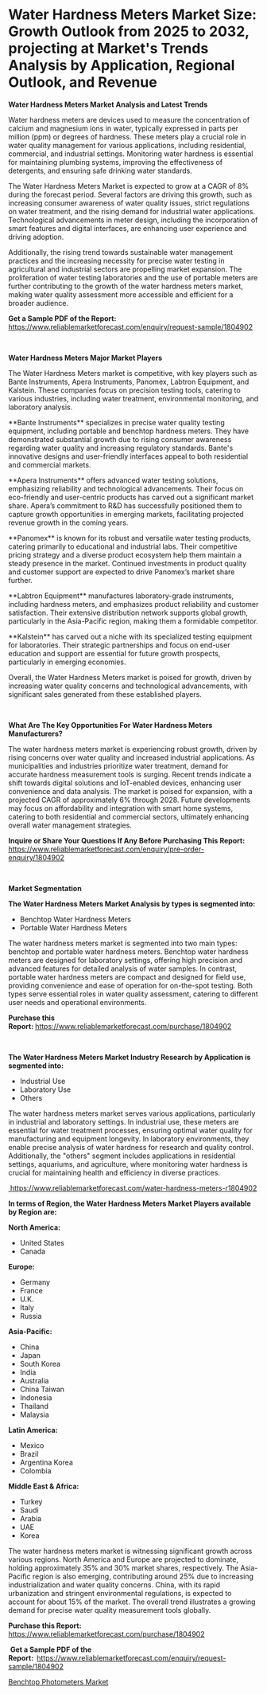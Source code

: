 <p><h1>Water Hardness Meters Market Size: Growth Outlook from 2025 to 2032, projecting at Market's Trends Analysis by Application, Regional Outlook, and Revenue</h1></p><p><strong>Water Hardness Meters Market Analysis and Latest Trends</strong></p>
<p><p>Water hardness meters are devices used to measure the concentration of calcium and magnesium ions in water, typically expressed in parts per million (ppm) or degrees of hardness. These meters play a crucial role in water quality management for various applications, including residential, commercial, and industrial settings. Monitoring water hardness is essential for maintaining plumbing systems, improving the effectiveness of detergents, and ensuring safe drinking water standards.</p><p>The Water Hardness Meters Market is expected to grow at a CAGR of 8% during the forecast period. Several factors are driving this growth, such as increasing consumer awareness of water quality issues, strict regulations on water treatment, and the rising demand for industrial water applications. Technological advancements in meter design, including the incorporation of smart features and digital interfaces, are enhancing user experience and driving adoption.</p><p>Additionally, the rising trend towards sustainable water management practices and the increasing necessity for precise water testing in agricultural and industrial sectors are propelling market expansion. The proliferation of water testing laboratories and the use of portable meters are further contributing to the growth of the water hardness meters market, making water quality assessment more accessible and efficient for a broader audience.</p></p>
<p><strong>Get a Sample PDF of the Report:&nbsp;</strong> <a href="https://www.reliablemarketforecast.com/enquiry/request-sample/1804902?utm_campaign=950&utm_medium=2&utm_source=Github&utm_content=ia&utm_term=20022025&utm_id=water-hardness-meters">https://www.reliablemarketforecast.com/enquiry/request-sample/1804902</a></p>
<p>&nbsp;</p>
<p><strong>Water Hardness Meters Major Market Players</strong></p>
<p><p>The Water Hardness Meters market is competitive, with key players such as Bante Instruments, Apera Instruments, Panomex, Labtron Equipment, and Kalstein. These companies focus on precision testing tools, catering to various industries, including water treatment, environmental monitoring, and laboratory analysis.</p><p>**Bante Instruments** specializes in precise water quality testing equipment, including portable and benchtop hardness meters. They have demonstrated substantial growth due to rising consumer awareness regarding water quality and increasing regulatory standards. Bante's innovative designs and user-friendly interfaces appeal to both residential and commercial markets.</p><p>**Apera Instruments** offers advanced water testing solutions, emphasizing reliability and technological advancements. Their focus on eco-friendly and user-centric products has carved out a significant market share. Apera’s commitment to R&D has successfully positioned them to capture growth opportunities in emerging markets, facilitating projected revenue growth in the coming years.</p><p>**Panomex** is known for its robust and versatile water testing products, catering primarily to educational and industrial labs. Their competitive pricing strategy and a diverse product ecosystem help them maintain a steady presence in the market. Continued investments in product quality and customer support are expected to drive Panomex’s market share further.</p><p>**Labtron Equipment** manufactures laboratory-grade instruments, including hardness meters, and emphasizes product reliability and customer satisfaction. Their extensive distribution network supports global growth, particularly in the Asia-Pacific region, making them a formidable competitor.</p><p>**Kalstein** has carved out a niche with its specialized testing equipment for laboratories. Their strategic partnerships and focus on end-user education and support are essential for future growth prospects, particularly in emerging economies.</p><p>Overall, the Water Hardness Meters market is poised for growth, driven by increasing water quality concerns and technological advancements, with significant sales generated from these established players.</p></p>
<p>&nbsp;</p>
<p><strong>What Are The Key Opportunities For Water Hardness Meters Manufacturers?</strong></p>
<p><p>The water hardness meters market is experiencing robust growth, driven by rising concerns over water quality and increased industrial applications. As municipalities and industries prioritize water treatment, demand for accurate hardness measurement tools is surging. Recent trends indicate a shift towards digital solutions and IoT-enabled devices, enhancing user convenience and data analysis. The market is poised for expansion, with a projected CAGR of approximately 6% through 2028. Future developments may focus on affordability and integration with smart home systems, catering to both residential and commercial sectors, ultimately enhancing overall water management strategies.</p></p>
<p><strong>Inquire or Share Your Questions If Any Before Purchasing This Report:</strong> <a href="https://www.reliablemarketforecast.com/enquiry/pre-order-enquiry/1804902?utm_campaign=950&utm_medium=2&utm_source=Github&utm_content=ia&utm_term=20022025&utm_id=water-hardness-meters">https://www.reliablemarketforecast.com/enquiry/pre-order-enquiry/1804902</a></p>
<p>&nbsp;</p>
<p><strong>Market Segmentation</strong></p>
<p><strong>The Water Hardness Meters Market Analysis by types is segmented into:</strong></p>
<p><ul><li>Benchtop Water Hardness Meters</li><li>Portable Water Hardness Meters</li></ul></p>
<p><p>The water hardness meters market is segmented into two main types: benchtop and portable water hardness meters. Benchtop water hardness meters are designed for laboratory settings, offering high precision and advanced features for detailed analysis of water samples. In contrast, portable water hardness meters are compact and designed for field use, providing convenience and ease of operation for on-the-spot testing. Both types serve essential roles in water quality assessment, catering to different user needs and operational environments.</p></p>
<p><strong>Purchase this Report:&nbsp;</strong><a href="https://www.reliablemarketforecast.com/purchase/1804902?utm_campaign=950&utm_medium=2&utm_source=Github&utm_content=ia&utm_term=20022025&utm_id=water-hardness-meters">https://www.reliablemarketforecast.com/purchase/1804902</a></p>
<p>&nbsp;</p>
<p><strong>The Water Hardness Meters Market Industry Research by Application is segmented into:</strong></p>
<p><ul><li>Industrial Use</li><li>Laboratory Use</li><li>Others</li></ul></p>
<p><p>The water hardness meters market serves various applications, particularly in industrial and laboratory settings. In industrial use, these meters are essential for water treatment processes, ensuring optimal water quality for manufacturing and equipment longevity. In laboratory environments, they enable precise analysis of water hardness for research and quality control. Additionally, the "others" segment includes applications in residential settings, aquariums, and agriculture, where monitoring water hardness is crucial for maintaining health and efficiency in diverse practices.</p></p>
<p><a href="https://www.reliablemarketforecast.com/water-hardness-meters-r1804902?utm_campaign=950&utm_medium=2&utm_source=Github&utm_content=ia&utm_term=20022025&utm_id=water-hardness-meters">&nbsp;https://www.reliablemarketforecast.com/water-hardness-meters-r1804902</a></p>
<p><strong>In terms of Region, the Water Hardness Meters Market Players available by Region are:</strong></p>
<p>
    <p> <strong> North America: </strong>
        <ul>
            <li>United States</li>
            <li>Canada</li>
        </ul>
        </p> 
    <p> <strong> Europe: </strong>
        <ul>
            <li>Germany</li>
            <li>France</li>
            <li>U.K.</li>
            <li>Italy</li>
            <li>Russia</li>
        </ul>
        </p> 
    <p> <strong> Asia-Pacific: </strong>
        <ul>
            <li>China</li>
            <li>Japan</li>
            <li>South Korea</li>
            <li>India</li>
            <li>Australia</li>
            <li>China Taiwan</li>
            <li>Indonesia</li>
            <li>Thailand</li>
            <li>Malaysia</li>
        </ul>
        </p> 
    <p> <strong> Latin America: </strong>
        <ul>
            <li>Mexico</li>
            <li>Brazil</li>
            <li>Argentina Korea</li>
            <li>Colombia</li>
        </ul>
        </p> 
    <p> <strong> Middle East & Africa: </strong>
        <ul>
            <li>Turkey</li>
            <li>Saudi</li>
            <li>Arabia</li>
            <li>UAE</li>
            <li>Korea</li>
        </ul>
    </p>
    </p>
<p><p>The water hardness meters market is witnessing significant growth across various regions. North America and Europe are projected to dominate, holding approximately 35% and 30% market shares, respectively. The Asia-Pacific region is also emerging, contributing around 25% due to increasing industrialization and water quality concerns. China, with its rapid urbanization and stringent environmental regulations, is expected to account for about 15% of the market. The overall trend illustrates a growing demand for precise water quality measurement tools globally.</p></p>
<p><strong>Purchase this Report: </strong><a href="https://www.reliablemarketforecast.com/purchase/1804902?utm_campaign=950&utm_medium=2&utm_source=Github&utm_content=ia&utm_term=20022025&utm_id=water-hardness-meters">https://www.reliablemarketforecast.com/purchase/1804902</a></p>
<p>&nbsp;<strong>Get a Sample PDF of the Report:&nbsp;&nbsp;</strong><a href="https://www.reliablemarketforecast.com/enquiry/request-sample/1804902?utm_campaign=950&utm_medium=2&utm_source=Github&utm_content=ia&utm_term=20022025&utm_id=water-hardness-meters">https://www.reliablemarketforecast.com/enquiry/request-sample/1804902</a></p>
<p><strong></strong></p>
<p><p><a href="https://github.com/mwadadorjan01/Market-Research-Report-List-1/blob/main/benchtop-photometers-market.md?utm_campaign=950&utm_medium=2&utm_source=Github&utm_content=ia&utm_term=20022025&utm_id=water-hardness-meters">Benchtop Photometers Market</a></p></p>